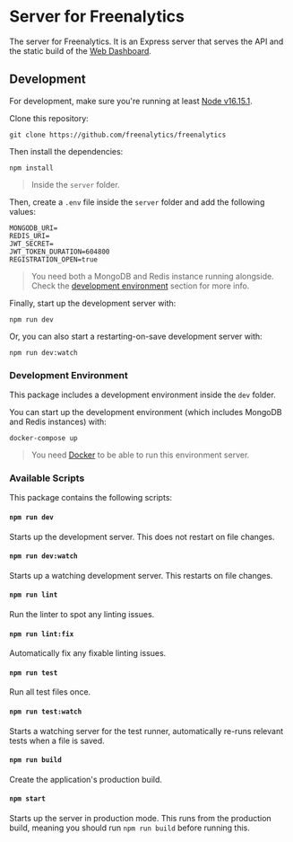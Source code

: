 # Server for Freenalytics

The server for Freenalytics. It is an Express server that serves the API and the static build of the
[Web Dashboard](https://github.com/freenalytics/freenalytics/tree/master/web-dashboard).

## Development

For development, make sure you're running at least [Node v16.15.1](https://nodejs.org/en/).

Clone this repository:

```text
git clone https://github.com/freenalytics/freenalytics
```

Then install the dependencies:

```text
npm install
```

> Inside the `server` folder.

Then, create a `.env` file inside the `server` folder and add the following values:

```text
MONGODB_URI=
REDIS_URI=
JWT_SECRET=
JWT_TOKEN_DURATION=604800
REGISTRATION_OPEN=true
```

> You need both a MongoDB and Redis instance running alongside. Check the [development environment](#development-environment)
> section for more info.

Finally, start up the development server with:

```text
npm run dev
```

Or, you can also start a restarting-on-save development server with:

```text
npm run dev:watch
```

### Development Environment

This package includes a development environment inside the `dev` folder.

You can start up the development environment (which includes MongoDB and Redis instances) with:

```text
docker-compose up
```

> You need [Docker](https://www.docker.com/) to be able to run this environment server.

### Available Scripts

This package contains the following scripts:

#### `npm run dev`

Starts up the development server. This does not restart on file changes.

#### `npm run dev:watch`

Starts up a watching development server. This restarts on file changes.

#### `npm run lint`

Run the linter to spot any linting issues.

#### `npm run lint:fix`

Automatically fix any fixable linting issues.

#### `npm run test`

Run all test files once.

#### `npm run test:watch`

Starts a watching server for the test runner, automatically re-runs relevant tests when a file is saved.

#### `npm run build`

Create the application's production build.

#### `npm start`

Starts up the server in production mode. This runs from the production build, meaning you should run `npm run build`
before running this.
